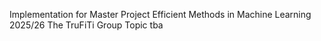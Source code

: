 Implementation for Master Project Efficient Methods in Machine Learning 2025/26
The TruFiTi Group
Topic tba
